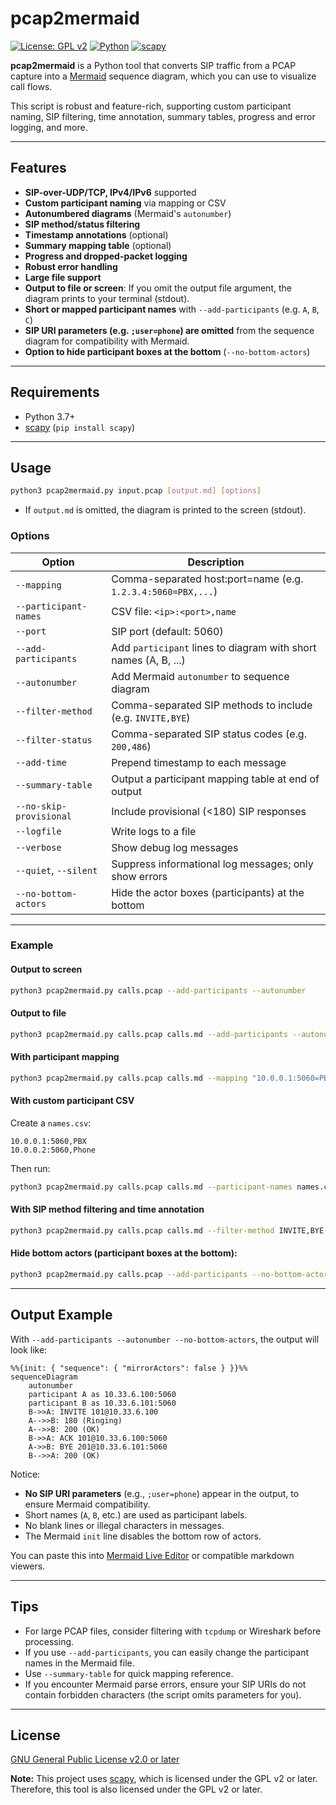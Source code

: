# pcap2mermaid

[![License: GPL v2](https://img.shields.io/badge/License-GPL_v2-blue.svg)](LICENSE)
[![Python](https://img.shields.io/badge/Python-3.7%2B-blue.svg)](https://www.python.org/)
[![scapy](https://img.shields.io/badge/scapy-GPL%20v2%2B-blue)](https://github.com/secdev/scapy)

**pcap2mermaid** is a Python tool that converts SIP traffic from a PCAP capture into a [Mermaid](https://mermaid-js.github.io/mermaid/#/sequenceDiagram) sequence diagram, which you can use to visualize call flows.

This script is robust and feature-rich, supporting custom participant naming, SIP filtering, time annotation, summary tables, progress and error logging, and more.

---

## Features

- **SIP-over-UDP/TCP, IPv4/IPv6** supported
- **Custom participant naming** via mapping or CSV
- **Autonumbered diagrams** (Mermaid's `autonumber`)
- **SIP method/status filtering**
- **Timestamp annotations** (optional)
- **Summary mapping table** (optional)
- **Progress and dropped-packet logging**
- **Robust error handling**
- **Large file support**
- **Output to file or screen**: If you omit the output file argument, the diagram prints to your terminal (stdout).
- **Short or mapped participant names** with `--add-participants` (e.g. `A`, `B`, `C`)
- **SIP URI parameters (e.g. `;user=phone`) are omitted** from the sequence diagram for compatibility with Mermaid.
- **Option to hide participant boxes at the bottom** (`--no-bottom-actors`)

---

## Requirements

- Python 3.7+
- [scapy](https://pypi.org/project/scapy/) (`pip install scapy`)

---

## Usage

```sh
python3 pcap2mermaid.py input.pcap [output.md] [options]
```

- If `output.md` is omitted, the diagram is printed to the screen (stdout).

### Options

| Option                | Description                                                  |
|-----------------------|-------------------------------------------------------------|
| `--mapping`           | Comma-separated host:port=name (e.g. `1.2.3.4:5060=PBX,...`)|
| `--participant-names` | CSV file: `<ip>:<port>,name`                                |
| `--port`              | SIP port (default: 5060)                                    |
| `--add-participants`  | Add `participant` lines to diagram with short names (A, B, ...)|
| `--autonumber`        | Add Mermaid `autonumber` to sequence diagram                |
| `--filter-method`     | Comma-separated SIP methods to include (e.g. `INVITE,BYE`)  |
| `--filter-status`     | Comma-separated SIP status codes (e.g. `200,486`)           |
| `--add-time`          | Prepend timestamp to each message                           |
| `--summary-table`     | Output a participant mapping table at end of output         |
| `--no-skip-provisional`| Include provisional (<180) SIP responses                   |
| `--logfile`           | Write logs to a file                                        |
| `--verbose`           | Show debug log messages                                     |
| `--quiet`, `--silent` | Suppress informational log messages; only show errors       |
| `--no-bottom-actors`  | Hide the actor boxes (participants) at the bottom           |

---

### Example

#### Output to screen

```sh
python3 pcap2mermaid.py calls.pcap --add-participants --autonumber
```

#### Output to file

```sh
python3 pcap2mermaid.py calls.pcap calls.md --add-participants --autonumber
```

#### With participant mapping

```sh
python3 pcap2mermaid.py calls.pcap calls.md --mapping "10.0.0.1:5060=PBX,10.0.0.2:5060=Phone"
```

#### With custom participant CSV

Create a `names.csv`:
```
10.0.0.1:5060,PBX
10.0.0.2:5060,Phone
```

Then run:
```sh
python3 pcap2mermaid.py calls.pcap calls.md --participant-names names.csv --add-participants
```

#### With SIP method filtering and time annotation

```sh
python3 pcap2mermaid.py calls.pcap calls.md --filter-method INVITE,BYE --add-time
```

#### Hide bottom actors (participant boxes at the bottom):

```sh
python3 pcap2mermaid.py calls.pcap --add-participants --no-bottom-actors
```

---

## Output Example

With `--add-participants --autonumber --no-bottom-actors`, the output will look like:

```mermaid
%%{init: { "sequence": { "mirrorActors": false } }}%%
sequenceDiagram
    autonumber
    participant A as 10.33.6.100:5060
    participant B as 10.33.6.101:5060
    B->>A: INVITE 101@10.33.6.100
    A-->>B: 180 (Ringing)
    A-->>B: 200 (OK)
    B->>A: ACK 101@10.33.6.100:5060
    A->>B: BYE 201@10.33.6.101:5060
    B-->>A: 200 (OK)
```

Notice:
- **No SIP URI parameters** (e.g., `;user=phone`) appear in the output, to ensure Mermaid compatibility.
- Short names (`A`, `B`, etc.) are used as participant labels.
- No blank lines or illegal characters in messages.
- The Mermaid `init` line disables the bottom row of actors.

You can paste this into [Mermaid Live Editor](https://mermaid-js.github.io/mermaid-live-editor/) or compatible markdown viewers.

---

## Tips

- For large PCAP files, consider filtering with `tcpdump` or Wireshark before processing.
- If you use `--add-participants`, you can easily change the participant names in the Mermaid file.
- Use `--summary-table` for quick mapping reference.
- If you encounter Mermaid parse errors, ensure your SIP URIs do not contain forbidden characters (the script omits parameters for you).

---

## License

[GNU General Public License v2.0 or later](LICENSE)

**Note:** This project uses [scapy](https://github.com/secdev/scapy), which is licensed under the GPL v2 or later. Therefore, this tool is also licensed under the GPL v2 or later.
